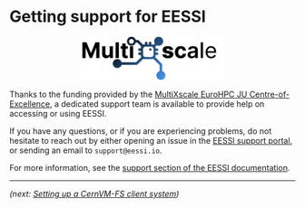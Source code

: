 # Getting support for EESSI

<div align="center">
<a href="https://www.multixscale.eu">
<img src="../../img/logos/multixscale_logo.png" alt="MultiXscale logo" width="50%"/>
</a>
</div>

Thanks to the funding provided by the [MultiXscale EuroHPC JU Centre-of-Excellence](../index.md#multixscale),
a dedicated support team is available to provide help on accessing or using EESSI.

If you have any questions, or if you are experiencing problems, do not hesitate to reach out
by either opening an issue in the [EESSI support portal](https://gitlab.com/eessi/support),
or sending an email to `support@eessi.io`.

For more information, see the [support section of the EESSI documentation](https://eessi.io/docs/support).

---

*(next: [Setting up a CernVM-FS client system](../access/client.md))*
